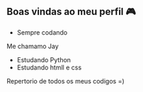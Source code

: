 ## Boas vindas ao meu perfil 🎮

- Sempre codando

Me chamamo Jay
- Estudando Python
- Estudando htmll e css

Repertorio de todos os meus codigos =)

